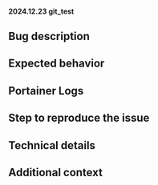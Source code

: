 #### 2024.12.23 git_test
## Bug description
## Expected behavior
## Portainer Logs
## Step to reproduce the issue
## Technical details
## Additional context
